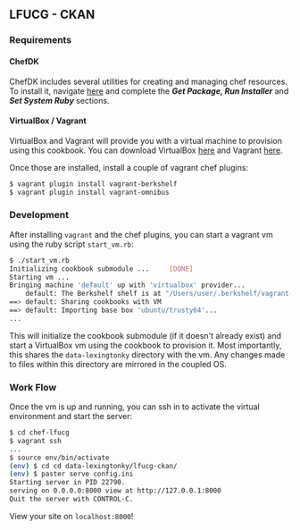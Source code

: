 ## LFUCG - CKAN

### Requirements

#### ChefDK

ChefDK includes several utilities for creating and managing chef resources.  To install it, navigate [here](https://docs.chef.io/install_dk.html#get-package-run-installer) and complete the ___Get Package, Run Installer___ and ___Set System Ruby___ sections.

#### VirtualBox / Vagrant

VirtualBox and Vagrant will provide you with a virtual machine to provision using this cookbook.  You can download VirtualBox [here](https://www.virtualbox.org/wiki/Downloads) and Vagrant [here](https://www.vagrantup.com/downloads.html).

Once those are installed, install a couple of vagrant chef plugins:

```bash
$ vagrant plugin install vagrant-berkshelf
$ vagrant plugin install vagrant-omnibus
```

### Development

After installing `vagrant` and the chef plugins, you can start a vagrant vm using the ruby script `start_vm.rb`:

```bash
$ ./start_vm.rb
Initializing cookbook submodule ...     [DONE]
Starting vm ...
Bringing machine 'default' up with 'virtualbox' provider...
    default: The Berkshelf shelf is at "/Users/user/.berkshelf/vagrant-berkshelf/shelves/berkshelf20170427-7189-a5rhqi-default"
==> default: Sharing cookbooks with VM
==> default: Importing base box 'ubuntu/trusty64'...
...
```

This will initialize the cookbook submodule (if it doesn't already exist) and start a VirtualBox vm using the cookbook to provision it.  Most importantly, this shares the `data-lexingtonky` directory with the vm.  Any changes made to files within this directory are mirrored in the coupled OS.

### Work Flow

Once the vm is up and running, you can ssh in to activate the virtual environment and start the server:

```bash
$ cd chef-lfucg
$ vagrant ssh
...
$ source env/bin/activate
(env) $ cd cd data-lexingtonky/lfucg-ckan/
(env) $ paster serve config.ini
Starting server in PID 22790.
serving on 0.0.0.0:8000 view at http://127.0.0.1:8000
Quit the server with CONTROL-C.
```

View your site on `localhost:8000`!
